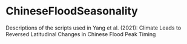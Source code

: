 # ChineseFloodSeasonality
Descriptions of the scripts used in Yang et al. (2021): Climate Leads to Reversed Latitudinal Changes in Chinese Flood Peak Timing
